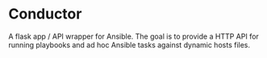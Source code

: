 Conductor
=========

A flask app / API wrapper for Ansible. The goal is to provide a HTTP API for running playbooks and ad hoc Ansible tasks against dynamic hosts files.

